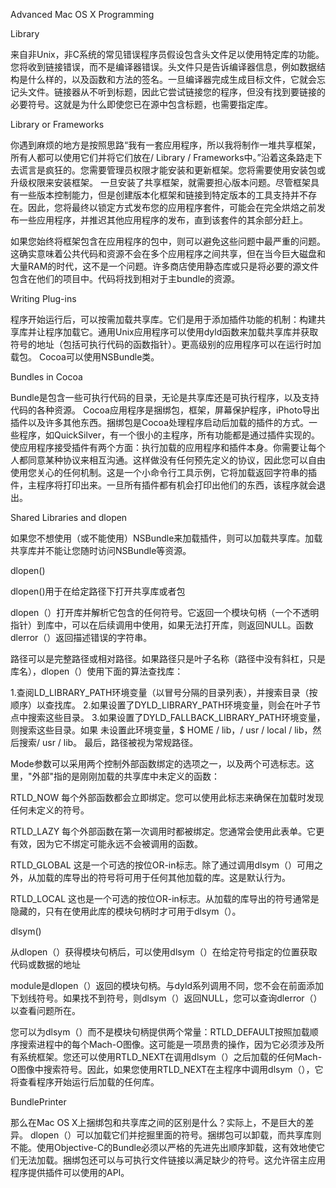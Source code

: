 Advanced Mac OS X Programming



Library



来自非Unix，非C系统的常见错误程序员假设包含头文件足以使用特定库的功能。您将收到链接错误，而不是编译器错误。头文件只是告诉编译器信息，例如数据结构是什么样的，以及函数和方法的签名。一旦编译器完成生成目标文件，它就会忘记头文件。链接器从不听到标题，因此它尝试链接您的程序，但没有找到要链接的必要符号。这就是为什么即使您已在源中包含标题，也需要指定库。





Library or Frameworks

你遇到麻烦的地方是按照思路“我有一套应用程序，所以我将制作一堆共享框架，所有人都可以使用它们并将它们放在/ Library / Frameworks中。”沿着这条路走下去谎言是疯狂的。您需要管理员权限才能安装和更新框架。您将需要使用安装包或升级权限来安装框架。
一旦安装了共享框架，就需要担心版本问题。尽管框架具有一些版本控制能力，但是创建版本化框架和链接到特定版本的工具支持并不存在。因此，您将最终以锁定方式发布您的应用程序套件，可能会在完全烘焙之前发布一些应用程序，并推迟其他应用程序的发布，直到该套件的其余部分赶上。

如果您始终将框架包含在应用程序的包中，则可以避免这些问题中最严重的问题。这确实意味着公共代码和资源不会在多个应用程序之间共享，但在当今巨大磁盘和大量RAM的时代，这不是一个问题。许多商店使用静态库或只是将必要的源文件包含在他们的项目中。代码将找到相对于主bundle的资源。

Writing Plug-ins

程序开始运行后，可以按需加载共享库。它们是用于添加插件功能的机制：构建共享库并让程序加载它。通用Unix应用程序可以使用dyld函数来加载共享库并获取符号的地址（包括可执行代码的函数指针）。更高级别的应用程序可以在运行时加载包。 Cocoa可以使用NSBundle类。



Bundles in Cocoa

Bundle是包含一些可执行代码的目录，无论是共享库还是可执行程序，以及支持代码的各种资源。 Cocoa应用程序是捆绑包，框架，屏幕保护程序，iPhoto导出插件以及许多其他东西。捆绑包是Cocoa处理程序启动后加载的插件的方式。一些程序，如QuickSilver，有一个很小的主程序，所有功能都是通过插件实现的。
使应用程序接受插件有两个方面：执行加载的应用程序和插件本身。你需要让每个人都同意某种协议来相互沟通。这样做没有任何预先定义的协议，因此您可以自由使用您关心的任何机制。这是一个小命令行工具示例，它将加载返回字符串的插件，主程序将打印出来。一旦所有插件都有机会打印出他们的东西，该程序就会退出。



Shared Libraries and dlopen

如果您不想使用（或不能使用）NSBundle来加载插件，则可以加载共享库。加载共享库并不能让您随时访问NSBundle等资源。

dlopen()

dlopen()用于在给定路径下打开共享库或者包

dlopen（）打开库并解析它包含的任何符号。它返回一个模块句柄（一个不透明指针）到库中，可以在后续调用中使用，如果无法打开库，则返回NULL。函数dlerror（）返回描述错误的字符串。

路径可以是完整路径或相对路径。如果路径只是叶子名称（路径中没有斜杠，只是库名），dlopen（）使用下面的算法查找库：

1.查阅LD_LIBRARY_PATH环境变量（以冒号分隔的目录列表），并搜索目录（按顺序）以查找库。
2.如果设置了DYLD_LIBRARY_PATH环境变量，则会在叶子节点中搜索这些目录。
3.如果设置了DYLD_FALLBACK_LIBRARY_PATH环境变量，则搜索这些目录。如果
未设置此环境变量，$ HOME / lib，/ usr / local / lib，然后搜索/ usr / lib。
最后，路径被视为常规路径。

Mode参数可以采用两个控制外部函数绑定的选项之一，以及两个可选标志。这里，"外部"指的是刚刚加载的共享库中未定义的函数：

RTLD_NOW  每个外部函数都会立即绑定。您可以使用此标志来确保在加载时发现任何未定义的符号。

RTLD_LAZY  每个外部函数在第一次调用时都被绑定。您通常会使用此表单。它更有效，因为它不绑定可能永远不会被调用的函数。

RTLD_GLOBAL 这是一个可选的按位OR-in标志。除了通过调用dlsym（）可用之外，从加载的库导出的符号将可用于任何其他加载的库。这是默认行为。

RTLD_LOCAL 这也是一个可选的按位OR-in标志。从加载的库导出的符号通常是隐藏的，只有在使用此库的模块句柄时才可用于dlsym（）。



dlsym()

从dlopen（）获得模块句柄后，可以使用dlsym（）在给定符号指定的位置获取代码或数据的地址

module是dlopen（）返回的模块句柄。与dyld系列调用不同，您不会在前面添加下划线符号。如果找不到符号，则dlsym（）返回NULL，您可以查询dlerror（）以查看问题所在。

您可以为dlsym（）而不是模块句柄提供两个常量：RTLD_DEFAULT按照加载顺序搜索进程中的每个Mach-O图像。这可能是一项昂贵的操作，因为它必须涉及所有系统框架。您还可以使用RTLD_NEXT在调用dlsym（）之后加载的任何Mach-O图像中搜索符号。因此，如果您使用RTLD_NEXT在主程序中调用dlsym（），它将查看程序开始运行后加载的任何库。



BundlePrinter

那么在Mac OS X上捆绑包和共享库之间的区别是什么？实际上，不是巨大的差异。 dlopen（）可以加载它们并挖掘里面的符号。捆绑包可以卸载，而共享库则不能。使用Objective-C的Bundle必须以严格的先进先出顺序卸载，这有效地使它们无法加载。捆绑包还可以与可执行文件链接以满足缺少的符号。这允许宿主应用程序提供插件可以使用的API。